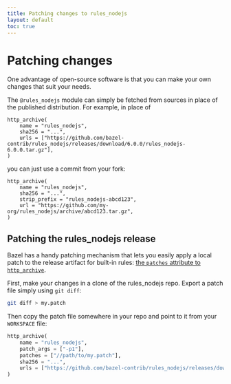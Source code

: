 ```yaml
---
title: Patching changes to rules_nodejs
layout: default
toc: true
---
```


# Patching changes

One advantage of open-source software is that you can make your own changes that suit your needs.

The `@rules_nodejs` module can simply be fetched from sources in place of the published distribution.
For example, in place of

```starlark
http_archive(
    name = "rules_nodejs",
    sha256 = "...",
    urls = ["https://github.com/bazel-contrib/rules_nodejs/releases/download/6.0.0/rules_nodejs-6.0.0.tar.gz"],
)
```

you can just use a commit from your fork:

```starlark
http_archive(
    name = "rules_nodejs",
    sha256 = "...",
    strip_prefix = "rules_nodejs-abcd123",
    url = "https://github.com/my-org/rules_nodejs/archive/abcd123.tar.gz",
)
```

## Patching the rules_nodejs release

Bazel has a handy patching mechanism that lets you easily apply a local patch to the release artifact for built-in rules: [the `patches` attribute to `http_archive`](https://docs.bazel.build/versions/master/repo/http.html#attributes).

First, make your changes in a clone of the rules_nodejs repo. Export a patch file simply using `git diff`:

```sh
git diff > my.patch
```

Then copy the patch file somewhere in your repo and point to it from your `WORKSPACE` file:

```python
http_archive(
    name = "rules_nodejs",
    patch_args = ["-p1"],
    patches = ["//path/to/my.patch"],
    sha256 = "...",
    urls = ["https://github.com/bazel-contrib/rules_nodejs/releases/download/6.0.0/rules_nodejs-6.0.0.tar.gz"],
)
```
